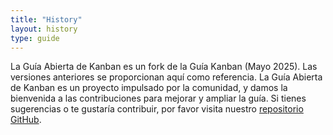 ```yaml
---
title: "History"
layout: history
type: guide
---
```


La Guía Abierta de Kanban es un fork de la Guía Kanban (Mayo 2025). Las versiones anteriores se proporcionan aquí como referencia. La Guía Abierta de Kanban es un proyecto impulsado por la comunidad, y damos la bienvenida a las contribuciones para mejorar y ampliar la guía. Si tienes sugerencias o te gustaría contribuir, por favor visita nuestro [repositorio GitHub](https://github.com/KanbanGuides/KanbanGuides).
